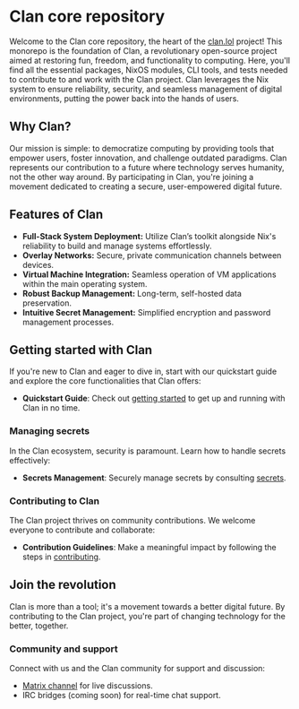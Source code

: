 # Clan core repository

Welcome to the Clan core repository, the heart of the
[clan.lol](https://clan.lol/) project! This monorepo is the foundation of Clan,
a revolutionary open-source project aimed at restoring fun, freedom, and
functionality to computing. Here, you'll find all the essential packages, NixOS
modules, CLI tools, and tests needed to contribute to and work with the Clan
project. Clan leverages the Nix system to ensure reliability, security, and
seamless management of digital environments, putting the power back into the
hands of users.

## Why Clan?

Our mission is simple: to democratize computing by providing tools that empower
users, foster innovation, and challenge outdated paradigms. Clan represents our
contribution to a future where technology serves humanity, not the other way
around. By participating in Clan, you're joining a movement dedicated to
creating a secure, user-empowered digital future.

## Features of Clan

- **Full-Stack System Deployment:** Utilize Clan’s toolkit alongside Nix's
  reliability to build and manage systems effortlessly.
- **Overlay Networks:** Secure, private communication channels between devices.
- **Virtual Machine Integration:** Seamless operation of VM applications within
  the main operating system.
- **Robust Backup Management:** Long-term, self-hosted data preservation.
- **Intuitive Secret Management:** Simplified encryption and password management
  processes.

## Getting started with Clan

If you're new to Clan and eager to dive in, start with our quickstart guide and
explore the core functionalities that Clan offers:

- **Quickstart Guide**: Check out
  [getting started](https://docs.clan.lol/#starting-with-a-new-clan-project)<!-- [docs/site/index.md](docs/site/index.md) -->
  to get up and running with Clan in no time.

### Managing secrets

In the Clan ecosystem, security is paramount. Learn how to handle secrets
effectively:

- **Secrets Management**: Securely manage secrets by consulting
  [secrets](https://docs.clan.lol/getting-started/secrets/)<!-- [secrets.md](docs/site/getting-started/secrets.md) -->.

### Contributing to Clan

The Clan project thrives on community contributions. We welcome everyone to
contribute and collaborate:

- **Contribution Guidelines**: Make a meaningful impact by following the steps
  in
  [contributing](https://docs.clan.lol/contributing/contributing/)<!-- [contributing.md](docs/CONTRIBUTING.md) -->.

## Join the revolution

Clan is more than a tool; it's a movement towards a better digital future. By
contributing to the Clan project, you're part of changing technology for the
better, together.

### Community and support

Connect with us and the Clan community for support and discussion:

- [Matrix channel](https://matrix.to/#/#clan:clan.lol) for live discussions.
- IRC bridges (coming soon) for real-time chat support.
